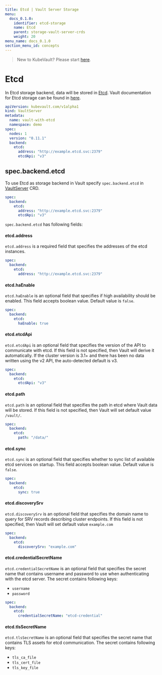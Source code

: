 ```yaml
---
title: Etcd | Vault Server Storage
menu:
  docs_0.1.0:
    identifier: etcd-storage
    name: Etcd
    parent: storage-vault-server-crds
    weight: 20
menu_name: docs_0.1.0
section_menu_id: concepts
---
```


> New to KubeVault? Please start [here](/docs/concepts/README.md).

# Etcd

In Etcd storage backend, data will be stored in [Etcd](https://coreos.com/etcd/). Vault documentation for Etcd storage can be found in [here](https://www.vaultproject.io/docs/configuration/storage/etcd.html).

```yaml
apiVersion: kubevault.com/v1alpha1
kind: VaultServer
metadata:
  name: vault-with-etcd
  namespace: demo
spec:
  nodes: 1
  version: "0.11.1"
  backend:
    etcd:
      address: "http://example.etcd.svc:2379"
      etcdApi: "v3"
```

## spec.backend.etcd

To use Etcd as storage backend in Vault specify `spec.backend.etcd` in [VaultServer](/docs/concepts/vault-server-crds/vaultserver.md) CRD.

```yaml
spec:
  backend:
    etcd:
      address: "http://example.etcd.svc:2379"
      etcdApi: "v3"
``` 

`spec.backend.etcd` has following fields:

#### etcd.address

`etcd.address` is a required field that specifies the addresses of the etcd instances.

```yaml
spec:
  backend:
    etcd:
      address: "http://example.etcd.svc:2379"
```
#### etcd.haEnable

`etcd.haEnable` is an optional field that specifies if high availability should be enabled. This field accepts boolean value. Default value is `false`.

```yaml
spec:
  backend:
    etcd:
      haEnable: true
```

#### etcd.etcdApi

`etcd.etcdApi` is an optional field that specifies the version of the API to communicate with etcd. If this field is not specified, then Vault will derive it automatically. If the cluster version is 3.1+ and there has been no data written using the v2 API, the auto-detected default is v3. 

```yaml
spec:
  backend:
    etcd:
      etcdApi: "v3"
```

#### etcd.path

`etcd.path` is an optional field that specifies the path in etcd where Vault data will be stored. If this field is not specified, then Vault will set default value `/vault/`.

```yaml
spec:
  backend:
    etcd:
      path: "/data/"
```

#### etcd.sync

`etcd.sync` is an optional field that specifies whether to sync list of available etcd services on startup. This field accepts boolean value. Default value is `false`.

```yaml
spec:
  backend:
    etcd:
      sync: true
```

#### etcd.discoverySrv

`etcd.discoverySrv` is an optional field that specifies the domain name to query for SRV records describing cluster endpoints. If this field is not specified, then Vault will set default value `example.com`

```yaml
spec:
  backend:
    etcd:
      discoverySrv: "example.com"
```

#### etcd.credentialSecretName

`etcd.credentialSecretName` is an optional field that specifies the secret name that contains username and password to use when authenticating with the etcd server. The secret contains following keys: 
  - `username`
  - `password`

```yaml
spec:
  backend:
    etcd:
      credentialSecretName: "etcd-credential"
```

#### etcd.tlsSecretName

`etcd.tlsSecretName` is an optional field that specifies the secret name that contains TLS assets for etcd communication. The secret contains following keys:
  - `tls_ca_file`
  - `tls_cert_file`
  - `tls_key_file`
